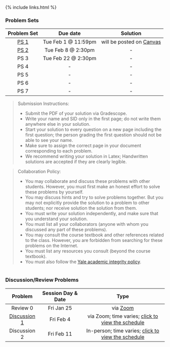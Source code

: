 {% include links.html %}

### Problem Sets

|  Problem Set|    Due date        | Solution |
| :---:       |   :----:           |  :----:  |
| [PS 1](files/pset/PS1.pdf)        |  Tue Feb 1 @ 11:59pm| will be posted on [Canvas](https://yale.instructure.com/courses/73872)|
| [PS 2](files/pset/PS2new.pdf)        |  Tue Feb 8 @ 2:30pm| -         |
| PS 3        |  Tue Feb 22 @ 2:30pm| -         |
| PS 4        |          -          |  -        |
| PS 5        |          -          | -
| PS 6        |          -           |-          |
| PS 7        |          -           |-          |


> Submission Instructions:
> * Submit the PDF of your solution via Gradescope.
> * Write your name and SID only in the first page; do not write them anywhere else in your solution.
> * Start your solution to every question on a new page including the first question; the person
grading the first question should not be able to see your name. 
> * Make sure to assign the correct page in your document corresponding to each problem.
> * We recommend writing your solution in Latex; Handwritten solutions are accepted if they are clearly legible.


> Collaboration Policy:
> * You may collaborate and discuss these problems with other students. However, you must first make an honest effort to solve these problems
by yourself. 
> * You may discuss hints and try to solve problems together. But you may not explicitly provide the solution to a problem to other students; nor receive solution the solution from them.
> * You must write your solution independently, and make sure that you understand your solution.
> * You must list all your collaborators (anyone with whom you discussed any part of these problems).
> * You may consult the course textbook and other references related to the class. However, you are forbidden from searching for these problems on the Internet.
> * You must list any resources you consult (beyond the course textbook).
> * You must also follow the [Yale academic integrity policy](/https://nam12.safelinks.protection.outlook.com/?url=http%3A%2F%2Fcatalog.yale.edu%2Fundergraduate-regulations%2Fregulations%2Facademic-dishonesty%2F&amp;data=04%7C01%7Cinyoung.shin%40yale.edu%7C4bf776d64aa040e55e2b08d9dc4d6935%7Cdd8cbebb21394df8b4114e3e87abeb5c%7C0%7C0%7C637783050146558528%7CUnknown%7CTWFpbGZsb3d8eyJWIjoiMC4wLjAwMDAiLCJQIjoiV2luMzIiLCJBTiI6Ik1haWwiLCJXVCI6Mn0%3D%7C2000&amp;sdata=HMK12mLsDu0deTy59mdukXXqx1lX8fgPtoYmPYJB0xI%3D&amp;reserved=0}YY).

<h1></h1>
<p></p>

### Discussion/Review Problems

|  Problem  | Session Day & Date | Type |
| :---:     |   :----:      |  :----:  |
|  Review 0  | Fri Jan 25 | via [Zoom](https://yale.zoom.us/j/7342391303)  |
|  [Discussion 1](files/pset/Dis1New.pdf) | Fri Feb 4  | via Zoom; time varies; [click to view the schedule](/discussion.md)|
|  Discussion 2   | Fri Feb 11  | In-person; time varies; [click to view the schedule](/discussion.md) |




&nbsp;&nbsp;&nbsp;


